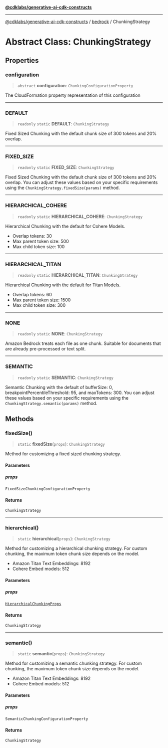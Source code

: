 [**@cdklabs/generative-ai-cdk-constructs**](../../../../README.md)

***

[@cdklabs/generative-ai-cdk-constructs](../../../../README.md) / [bedrock](../README.md) / ChunkingStrategy

# Abstract Class: ChunkingStrategy

## Properties

### configuration

> `abstract` **configuration**: `ChunkingConfigurationProperty`

The CloudFormation property representation of this configuration

***

### DEFAULT

> `readonly` `static` **DEFAULT**: `ChunkingStrategy`

Fixed Sized Chunking with the default chunk size of 300 tokens and 20% overlap.

***

### FIXED\_SIZE

> `readonly` `static` **FIXED\_SIZE**: `ChunkingStrategy`

Fixed Sized Chunking with the default chunk size of 300 tokens and 20% overlap.
You can adjust these values based on your specific requirements using the
`ChunkingStrategy.fixedSize(params)` method.

***

### HIERARCHICAL\_COHERE

> `readonly` `static` **HIERARCHICAL\_COHERE**: `ChunkingStrategy`

Hierarchical Chunking with the default for Cohere Models.
- Overlap tokens: 30
- Max parent token size: 500
- Max child token size: 100

***

### HIERARCHICAL\_TITAN

> `readonly` `static` **HIERARCHICAL\_TITAN**: `ChunkingStrategy`

Hierarchical Chunking with the default for Titan Models.
- Overlap tokens: 60
- Max parent token size: 1500
- Max child token size: 300

***

### NONE

> `readonly` `static` **NONE**: `ChunkingStrategy`

Amazon Bedrock treats each file as one chunk. Suitable for documents that
are already pre-processed or text split.

***

### SEMANTIC

> `readonly` `static` **SEMANTIC**: `ChunkingStrategy`

Semantic Chunking with the default of bufferSize: 0,
breakpointPercentileThreshold: 95, and maxTokens: 300.
You can adjust these values based on your specific requirements using the
`ChunkingStrategy.semantic(params)` method.

## Methods

### fixedSize()

> `static` **fixedSize**(`props`): `ChunkingStrategy`

Method for customizing a fixed sized chunking strategy.

#### Parameters

##### props

`FixedSizeChunkingConfigurationProperty`

#### Returns

`ChunkingStrategy`

***

### hierarchical()

> `static` **hierarchical**(`props`): `ChunkingStrategy`

Method for customizing a hierarchical chunking strategy.
For custom chunking, the maximum token chunk size depends on the model.
- Amazon Titan Text Embeddings: 8192
- Cohere Embed models: 512

#### Parameters

##### props

[`HierarchicalChunkingProps`](../interfaces/HierarchicalChunkingProps.md)

#### Returns

`ChunkingStrategy`

***

### semantic()

> `static` **semantic**(`props`): `ChunkingStrategy`

Method for customizing a semantic chunking strategy.
For custom chunking, the maximum token chunk size depends on the model.
- Amazon Titan Text Embeddings: 8192
- Cohere Embed models: 512

#### Parameters

##### props

`SemanticChunkingConfigurationProperty`

#### Returns

`ChunkingStrategy`
